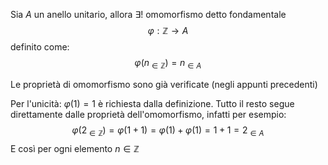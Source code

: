 Sia $A$ un anello unitario, allora $\exists !$ omomorfismo detto fondamentale $$\varphi:\mathbb Z\rightarrow A$$definito come: $$\varphi(n_{\in \mathbb Z})=n_{\in A}$$

Le proprietà di omomorfismo sono già verificate (negli appunti precedenti)

Per l'unicità: $\varphi(1)=1$ è richiesta dalla definizione. Tutto il resto segue direttamente dalle proprietà dell'omomorfismo, infatti per esempio: $$\varphi(2_{\in \mathbb Z})=\varphi(1+1) = \varphi(1)+\varphi(1)=1+1=2 _{\in A}$$
E così per ogni elemento $n \in \mathbb Z$